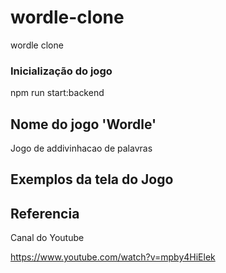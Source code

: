 # wordle-clone
wordle clone


### Inicialização do jogo
npm run start:backend

## Nome do jogo 'Wordle'

Jogo de addivinhacao de palavras

## Exemplos da tela do Jogo


## Referencia
Canal do Youtube

https://www.youtube.com/watch?v=mpby4HiElek


